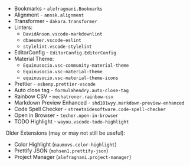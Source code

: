 - Bookmarks - `alefragnani.Bookmarks`
- Alignment - `annsk.alignment`
- Transformer - `dakara.transformer`
- Linters:
  - `DavidAnson.vscode-markdownlint`
  - `dbaeumer.vscode-eslint`
  - `stylelint.vscode-stylelint`
- EditorConfig - `EditorConfig.EditorConfig`
- Material Theme:
  - `Equinusocio.vsc-community-material-theme`
  - `Equinusocio.vsc-material-theme`
  - `equinusocio.vsc-material-theme-icons`
- Prettier - `esbenp.prettier-vscode`
- Auto close tag - `formulahendry.auto-close-tag`
- Rainbow CSV - `mechatroner.rainbow-csv`
- Markdown Preview Enhanced - `shd101wyy.markdown-preview-enhanced`
- Code Spell Checker - `streetsidesoftware.code-spell-checker`
- Open in Browser - `techer.open-in-browser`
- TODO Highlight - `wayou.vscode-todo-highlight`

Older Extensions (may or may not still be useful):
- Color Highlight (`naumovs.color-highlight`)
- Prettify JSON (`mohsen1.prettify-json`)
- Project Manager (`alefragnani.project-manager`)
